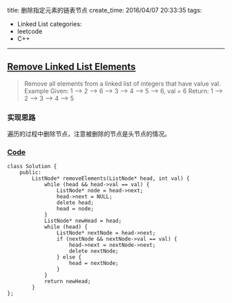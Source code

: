 title: 删除指定元素的链表节点
create_time: 2016/04/07 20:33:35
tags:
- Linked List
categories:
- leetcode
- C++

---
## [Remove Linked List Elements](https://leetcode.com/problems/remove-linked-list-elements/)
> Remove all elements from a linked list of integers that have value val.
> Example
> Given: 1 --> 2 --> 6 --> 3 --> 4 --> 5 --> 6, val = 6
> Return: 1 --> 2 --> 3 --> 4 --> 5

### 实现思路
遍历的过程中删除节点，注意被删除的节点是头节点的情况。

### [Code](https://github.com/Finalcheat/leetcode/blob/master/src/Remove-Linked-List-Elements.cpp) 
```
class Solution {
    public:
        ListNode* removeElements(ListNode* head, int val) {
            while (head && head->val == val) {
                ListNode* node = head->next;
                head->next = NULL;
                delete head;
                head = node;
            }
            ListNode* newHead = head;
            while (head) {
                ListNode* nextNode = head->next;
                if (nextNode && nextNode->val == val) {
                    head->next = nextNode->next;
                    delete nextNode;
                } else {
                    head = nextNode;
                }
            }
            return newHead;
        }
};
```
